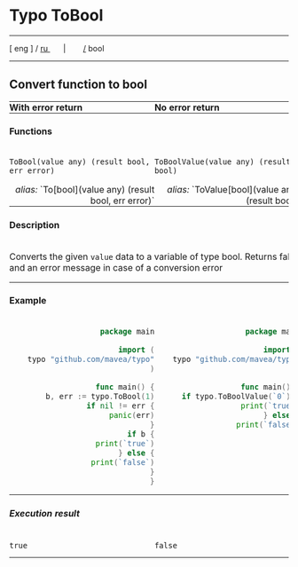 # Typo ToBool

---

[ eng ] / [ ru ](..%2Fru%2Fbool.md)
&nbsp;&nbsp;&nbsp;&nbsp;&nbsp;&nbsp;|&nbsp;&nbsp;&nbsp;&nbsp;&nbsp;&nbsp;&nbsp;&nbsp;[/](..%2F..%2FREADME.md) bool

---
<style>
table {
    padding: 0;
    margin: 0;
}
td {
    padding: 0;
    vertical-align: top;
}
th {
    vertical-align: top;
    text-align: left;
    padding: 0;
}
tr {
    padding: 0;
    margin: 0;
}
td div {
    text-align: right;
}
</style>

## Convert function to bool

<table>
    <tr>
        <th>With error return</th>
        <th>No error return</th>
    </tr>
    <tr>
        <th colspan="2">

#### Functions
</th>
    </tr>
    <tr>
        <td>

`ToBool(value any) (result bool, err error)`
<div><i>alias:</i> `To[bool](value any) (result bool, err error)` </div>
        </td>
        <td>

`ToBoolValue(value any) (result bool)`
<div><i>alias:</i> `ToValue[bool](value any) (result bool)` </div>
        </td>
    </tr>
    <tr>
        <th colspan="2">

#### Description
</th>
    </tr>
    <tr>
        <td colspan="2">

Converts the given `value` data to a variable of type bool. Returns false and an error message in case of a conversion 
error
</td>
    </tr>
    <tr>
        <th colspan="2">

#### Example
</th>
    </tr>
    <tr>
        <td>

```go
package main

import (
    typo "github.com/mavea/typo"
)

func main() {
    b, err := typo.ToBool(1)
    if nil != err {
        panic(err)
    }
    if b {
        print(`true`)
    } else {
        print(`false`)
    }
}
```
</td>
        <td>

```go
package main

import (
    typo "github.com/mavea/typo"
)

func main() {
    if typo.ToBoolValue(`0`) {
        print(`true`)
    } else {
        print(`false`)
    }
}
```
</td>
    </tr>
    <tr>
        <th colspan="2">

##### Execution result
</th>
    </tr>
    <tr>
        <td>

```
true
```
</td>
        <td>

```
false
```
</td>
    </tr>
</table>